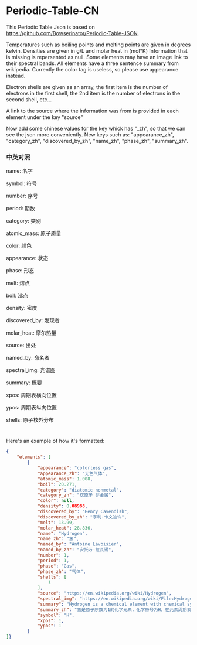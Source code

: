 # Periodic-Table-CN
This Periodic Table Json is based on https://github.com/Bowserinator/Periodic-Table-JSON.


Temperatures such as boiling points and melting points are given in degrees kelvin.
Densities are given in g/L and molar heat in (mol*K)
Information that is missing is repersented as null. Some elements may have an image link to their spectral bands.
All elements have a three sentence summary from wikipedia. Currently the color tag is useless, so please use appearance instead.

Electron shells are given as an array, the first item is the number of electrons in the first shell, the 2nd item is the number of electrons in the second shell, etc...

A link to the source where the information was from is provided in each element under the key "source"

Now add some chinese values for the key whick has "_zh", so that we can see the json more conveniently.
New keys such as: "appearance_zh", "category_zh", "discovered_by_zh", "name_zh", "phase_zh", "summary_zh".

### 中英对照
name: 名字

symbol: 符号

number: 序号

period: 期数

category: 类别

atomic_mass: 原子质量

color: 颜色

appearance: 状态

phase: 形态

melt: 熔点

boil: 沸点

density: 密度

discovered_by: 发现者

molar_heat: 摩尔热量

source: 出处

named_by: 命名者

spectral_img: 光谱图

summary: 概要

xpos: 周期表横向位置

ypos: 周期表纵向位置

shells: 原子核外分布

#
Here's an example of how it's formatted:
```json
{
    "elements": [
        {
            "appearance": "colorless gas", 
            "appearance_zh": "无色气体", 
            "atomic_mass": 1.008, 
            "boil": 20.271, 
            "category": "diatomic nonmetal", 
            "category_zh": "双原子 非金属", 
            "color": null, 
            "density": 0.08988, 
            "discovered_by": "Henry Cavendish", 
            "discovered_by_zh": "亨利·卡文迪许", 
            "melt": 13.99, 
            "molar_heat": 28.836, 
            "name": "Hydrogen", 
            "name_zh": "氢", 
            "named_by": "Antoine Lavoisier", 
            "named_by_zh": "安托万·拉瓦锡", 
            "number": 1, 
            "period": 1, 
            "phase": "Gas", 
            "phase_zh": "气体", 
            "shells": [
                1
            ], 
            "source": "https://en.wikipedia.org/wiki/Hydrogen", 
            "spectral_img": "https://en.wikipedia.org/wiki/File:Hydrogen_Spectra.jpg", 
            "summary": "Hydrogen is a chemical element with chemical symbol H and atomic number 1. With an atomic weight of 1.00794 u, hydrogen is the lightest element on the periodic table. Its monatomic form (H) is the most abundant chemical substance in the Universe, constituting roughly 75% of all baryonic mass.", 
            "summary_zh": "氢是原子序数为1的化学元素，化学符号为H，在元素周期表中位于第一位。其原子质量为1.00794u，是最轻的元素，也是宇宙中含量最多的元素，大约占据宇宙质量的75%。", 
            "symbol": "H", 
            "xpos": 1, 
            "ypos": 1
        }
]}
